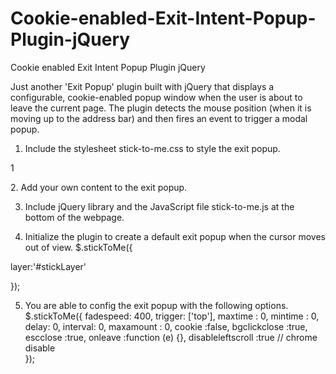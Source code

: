 # Cookie-enabled-Exit-Intent-Popup-Plugin-jQuery
Cookie enabled Exit Intent Popup Plugin jQuery

Just another 'Exit Popup' plugin built with jQuery that displays a configurable, cookie-enabled popup window when the user is about to leave the current page. The plugin detects the mouse position (when it is moving up to the address bar) and then fires an event to trigger a modal popup.


1. Include the stylesheet stick-to-me.css to style the exit popup.

1
<link rel="stylesheet" href="stick-to-me.css">
2. Add your own content to the exit popup.

<div id="stickLayer" style="display:none;" class="stick_popup">

  <div class="stick_close" onclick="$.stick_close()">X</div>

  <div class="stick_content">

    <h1>Goodbye!</h1>

  </div>

</div>


3. Include jQuery library and the JavaScript file stick-to-me.js at the bottom of the webpage.

<script src="//code.jquery.com/jquery.min.js"></script>
<script src="stick-to-me.js"></script>

4. Initialize the plugin to create a default exit popup when the cursor moves out of view.
$.stickToMe({

  layer:'#stickLayer'     

});

5. You are able to config the exit popup with the following options.
$.stickToMe({
  fadespeed: 400,
  trigger: ['top'],
  maxtime : 0,
  mintime : 0,
  delay: 0,
  interval: 0,
  maxamount : 0,
  cookie :false,
  bgclickclose :true,
  escclose :true,
  onleave :function (e) {},
  disableleftscroll :true  // chrome disable  
});


